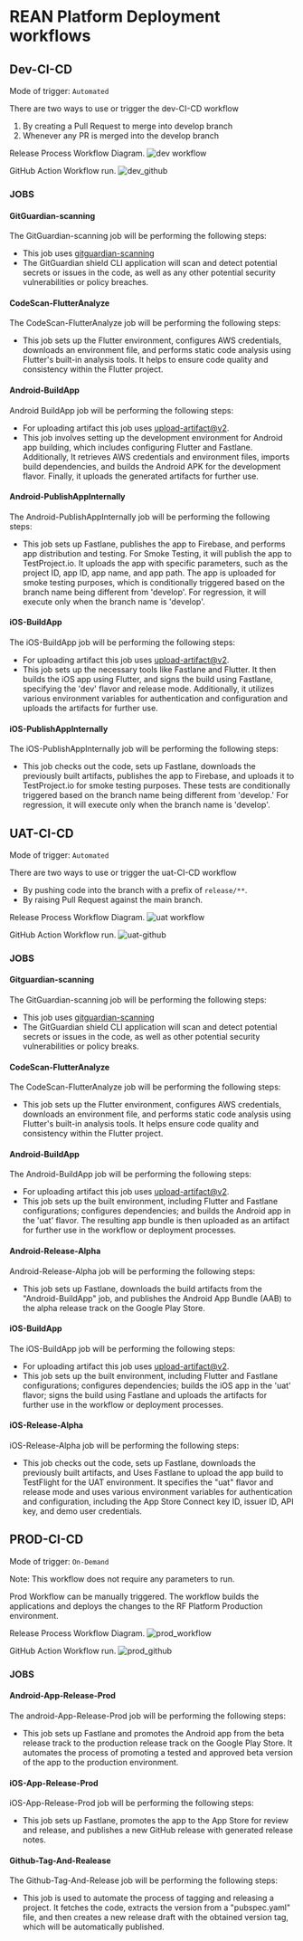 # REAN Platform Deployment workflows


## Dev-CI-CD
Mode of trigger: ```Automated```

There are two ways to use or trigger the dev-CI-CD workflow
1. By creating a Pull Request to merge into develop branch
2. Whenever any PR is merged into the develop branch


Release Process Workflow Diagram.
![dev workflow](https://github.com/REAN-Foundation/rean-health-guru-app/blob/develop/res/images/release_docs_images/DevWorkflow.png?raw=true)

GitHub Action Workflow run.
![dev_github](https://github.com/REAN-Foundation/rean-health-guru-app/blob/develop/res/images/release_docs_images/dev_github_job.png?raw=true)

### JOBS

#### GitGuardian-scanning

The GitGuardian-scanning job will be performing the following steps:

* This job uses [gitguardian-scanning](https://github.com/GitGuardian/ggshield-action)
* The GitGuardian shield CLI application will scan and detect potential secrets or issues in the code, as well as any other potential security vulnerabilities or policy breaches.

#### CodeScan-FlutterAnalyze

The CodeScan-FlutterAnalyze job will be performing the following steps:

* This job sets up the Flutter environment, configures AWS credentials, downloads an environment file, and performs static code analysis using Flutter's built-in analysis tools. It helps to ensure code quality and consistency within the Flutter project.

#### Android-BuildApp

Android BuildApp job will be performing the following steps:

* For uploading artifact this job uses [upload-artifact@v2](https://github.com/marketplace/actions/upload-a-build-artifact).
* This job involves setting up the development environment for Android app building, which includes configuring Flutter and Fastlane. Additionally, It retrieves AWS credentials and environment files, imports build dependencies, and builds the Android APK for the development flavor. Finally, it uploads the generated artifacts for further use.

#### Android-PublishAppInternally

The Android-PublishAppInternally job will be performing the following steps:

* This job sets up Fastlane, publishes the app to Firebase, and performs app distribution and testing. For Smoke Testing, it will publish the app to TestProject.io. It uploads the app with specific parameters, such as the project ID, app ID, app name, and app path. The app is uploaded for smoke testing purposes, which is conditionally triggered based on the branch name being different from 'develop'. For regression, it will execute only when the branch name is 'develop'.

#### iOS-BuildApp

The iOS-BuildApp job will be performing the following steps:
 
* For uploading artifact this job uses [upload-artifact@v2](https://github.com/marketplace/actions/upload-a-build-artifact).
* This job sets up the necessary tools like Fastlane and Flutter. It then builds the iOS app using Flutter, and signs the build using Fastlane, specifying the 'dev' flavor and release mode. Additionally, it utilizes various environment variables for authentication and configuration and uploads the artifacts for further use.

#### iOS-PublishAppInternally

The iOS-PublishAppInternally job will be performing the following steps:

* This job checks out the code, sets up Fastlane, downloads the previously built artifacts, publishes the app to Firebase, and uploads it to TestProject.io for smoke testing purposes. These tests are conditionally triggered based on the branch name being different from 'develop.' For regression, it will execute only when the branch name is 'develop'.

## UAT-CI-CD
Mode of trigger: ```Automated```

There are two ways to use or trigger the uat-CI-CD workflow
* By pushing code into the branch with a prefix of ``` release/** ```.
* By raising Pull Request against the main branch.

Release Process Workflow Diagram.
![uat workflow](https://github.com/REAN-Foundation/rean-health-guru-app/blob/develop/res/images/release_docs_images/uatWorkflow.png?raw=true)

GitHub Action Workflow run.
![uat-github](https://github.com/REAN-Foundation/rean-health-guru-app/blob/develop/res/images/release_docs_images/uat_github_action.png?raw=true)

### JOBS

#### Gitguardian-scanning

The GitGuardian-scanning job will be performing the following steps:

* This job uses [gitguardian-scanning](https://github.com/GitGuardian/ggshield-action)
* The GitGuardian shield CLI application will scan and detect potential secrets or issues in the code, as well as other potential security vulnerabilities or policy breaks.

#### CodeScan-FlutterAnalyze

The CodeScan-FlutterAnalyze job will be performing the following steps:

* This job sets up the Flutter environment, configures AWS credentials, downloads an environment file, and performs static code analysis using Flutter's built-in analysis tools. It helps ensure code quality and consistency within the Flutter project.


#### Android-BuildApp

The Android-BuildApp job will be performing the following steps:

* For uploading artifact this job uses [upload-artifact@v2](https://github.com/marketplace/actions/upload-a-build-artifact).
* This job sets up the built environment, including Flutter and Fastlane configurations; configures dependencies; and builds the Android app in the 'uat' flavor. The resulting app bundle is then uploaded as an artifact for further use in the workflow or deployment processes.

#### Android-Release-Alpha

Android-Release-Alpha job will be performing the following steps:

* This job sets up Fastlane, downloads the build artifacts from the "Android-BuildApp" job, and publishes the Android App Bundle (AAB) to the alpha release track on the Google Play Store.

#### iOS-BuildApp

The iOS-BuildApp job will be performing the following steps:

* For uploading artifact this job uses [upload-artifact@v2](https://github.com/marketplace/actions/upload-a-build-artifact).
* This job sets up the built environment, including Flutter and Fastlane configurations; configures dependencies; builds the iOS app in the 'uat' flavor; signs the build using Fastlane and uploads the artifacts for further use in the workflow or deployment processes.


#### iOS-Release-Alpha

iOS-Release-Alpha job will be performing the following steps:

* This job checks out the code, sets up Fastlane, downloads the previously built artifacts, and Uses Fastlane to upload the app build to TestFlight for the UAT environment. It specifies the "uat" flavor and release mode and uses various environment variables for authentication and configuration, including the App Store Connect key ID, issuer ID, API key, and demo user credentials.


## PROD-CI-CD
Mode of trigger: ```On-Demand```

Note: This workflow does not require any parameters to run.

Prod Workflow can be manually triggered. The workflow builds the applications and deploys the changes to the RF Platform Production environment.

Release Process Workflow Diagram.
![prod_workflow](https://github.com/REAN-Foundation/rean-health-guru-app/blob/develop/res/images/release_docs_images/prod_workflow.png?raw=true)

GitHub Action Workflow run.
![prod_github](https://github.com/REAN-Foundation/rean-health-guru-app/blob/develop/res/images/release_docs_images/prod_github_action.png?raw=true)

### JOBS

#### Android-App-Release-Prod

The android-App-Release-Prod job will be performing the following steps:

* This job sets up Fastlane and promotes the Android app from the beta release track to the production release track on the Google Play Store. It automates the process of promoting a tested and approved beta version of the app to the production environment.

#### iOS-App-Release-Prod

iOS-App-Release-Prod job will be performing the following steps:

* This job sets up Fastlane, promotes the app to the App Store for review and release, and publishes a new GitHub release with generated release notes.

#### Github-Tag-And-Realease

The Github-Tag-And-Release job will be performing the following steps:

* This job is used to automate the process of tagging and releasing a project. It fetches the code, extracts the version from a "pubspec.yaml" file, and then creates a new release draft with the obtained version tag, which will be automatically published.





 
 
 
 
